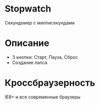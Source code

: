 # Stopwatch
Секундомер с миллисекундами
# Описание
- 3 кнопки: Старт, Пауза, Сброс
- Создание лапса
# Кроссбраузерность
IE8+ и все современные браузеры

